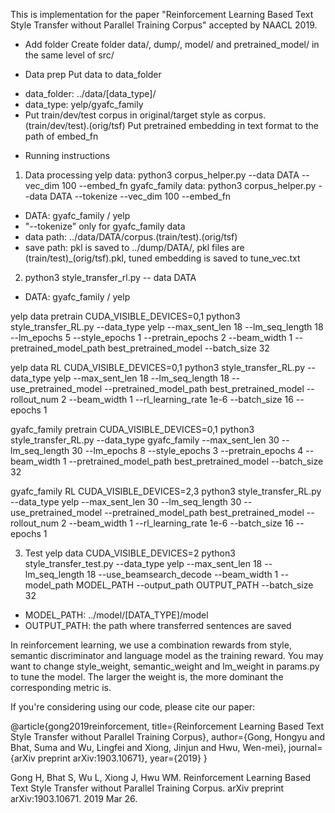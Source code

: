 This is implementation for the paper "Reinforcement Learning Based Text Style Transfer without Parallel Training Corpus" accepted by NAACL 2019.

* Add folder
Create folder data/, dump/, model/ and pretrained_model/ in the same level of src/


* Data prep
Put data to data_folder
- data_folder: ../data/[data_type]/
- data_type: yelp/gyafc_family
- Put train/dev/test corpus in original/target style as corpus.(train/dev/test).(orig/tsf)
Put pretrained embedding in text format to the path of embed_fn


* Running instructions
1. Data processing
yelp data:
python3 corpus_helper.py --data DATA --vec_dim 100 --embed_fn
gyafc_family data:
python3 corpus_helper.py --data DATA --tokenize --vec_dim 100 --embed_fn 

- DATA: gyafc_family / yelp
- "--tokenize" only for gyafc_family data
- data path: ../data/DATA/corpus.(train/test).(orig/tsf)
- save path: pkl is saved to ../dump/DATA/, pkl files are (train/test)_(orig/tsf).pkl, tuned embedding is saved to tune_vec.txt

2. python3 style_transfer_rl.py -- data DATA
- DATA: gyafc_family / yelp

yelp data pretrain
CUDA_VISIBLE_DEVICES=0,1 python3 style_transfer_RL.py --data_type yelp --max_sent_len 18 --lm_seq_length 18 --lm_epochs 5 --style_epochs 1 --pretrain_epochs 2 --beam_width 1
--pretrained_model_path best_pretrained_model 
--batch_size 32

yelp data RL
CUDA_VISIBLE_DEVICES=0,1 python3 style_transfer_RL.py --data_type yelp
--max_sent_len 18 --lm_seq_length 18 
--use_pretrained_model --pretrained_model_path best_pretrained_model
--rollout_num 2 --beam_width 1 
--rl_learning_rate 1e-6 --batch_size 16 --epochs 1 


gyafc_family pretrain
CUDA_VISIBLE_DEVICES=0,1 python3 style_transfer_RL.py --data_type gyafc_family --max_sent_len 30  --lm_seq_length 30 --lm_epochs 8 --style_epochs 3 --pretrain_epochs 4 --beam_width 1
--pretrained_model_path best_pretrained_model 
--batch_size 32 

gyafc_family RL
CUDA_VISIBLE_DEVICES=2,3 python3 style_transfer_RL.py --data_type yelp
--max_sent_len 30 --lm_seq_length 30
--use_pretrained_model --pretrained_model_path best_pretrained_model
--rollout_num 2 --beam_width 1 
--rl_learning_rate 1e-6 --batch_size 16 --epochs 1 

3. Test
yelp data
CUDA_VISIBLE_DEVICES=2 python3 style_transfer_test.py --data_type yelp
--max_sent_len 18 --lm_seq_length 18 --use_beamsearch_decode --beam_width 1
--model_path MODEL_PATH --output_path OUTPUT_PATH
--batch_size 32

- MODEL_PATH: ../model/[DATA_TYPE]/model
- OUTPUT_PATH: the path where transferred sentences are saved


In reinforcement learning, we use a combination rewards from style, semantic discriminator and language model as the training reward. You may want to change style_weight, semantic_weight and lm_weight in params.py to tune the model. The larger the weight is, the more dominant the corresponding metric is.

If you're considering using our code, please cite our paper:

@article{gong2019reinforcement,
  title={Reinforcement Learning Based Text Style Transfer without Parallel Training Corpus},
  author={Gong, Hongyu and Bhat, Suma and Wu, Lingfei and Xiong, Jinjun and Hwu, Wen-mei},
  journal={arXiv preprint arXiv:1903.10671},
  year={2019}
}

Gong H, Bhat S, Wu L, Xiong J, Hwu WM. Reinforcement Learning Based Text Style Transfer without Parallel Training Corpus. arXiv preprint arXiv:1903.10671. 2019 Mar 26.

